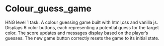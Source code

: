 # Colour_guess_game
HNG level 1 task.
A colour guessing game built with html,css and vanilla js. 
Displays 6 color buttons, each representing a potential guess for the target color.
The score updates and messages display based on the player’s guesses.
The new game button correctly resets the game to its initial state.
